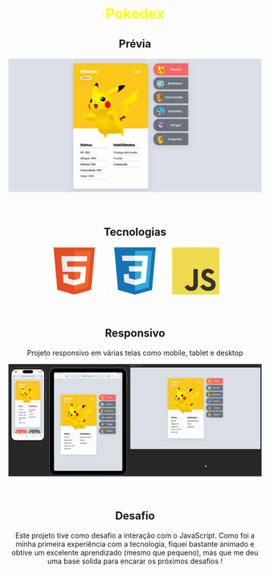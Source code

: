 <h1 align="center" style="color: yellow">Pokedex</h1>

<div align="center">
    <h2>Prévia</h2>

<img src="./src/gif/previa.gif">

</div>

<br>
<br>

<div align="center">
<h2>Tecnologias</h2>

<picture style="display: flex; heigth: 96px; width: 96px; align-items: center; justify-content: center; gap: 25px">
<img src="./src/imagens/devicon--html5.png">
<img src="./src/imagens/devicon--css3.png">
<img src="./src/imagens/devicon--javascript.png">
</picture>
</div>

<br>
<br>

<div align="center">
    <h2>Responsivo</h2>

<p>Projeto responsivo em várias telas como mobile, tablet e desktop</p>

<img src="./src/gif/responsivo-varias-telas.gif">
</div>

<br>
<br>

<div align="center">
    <h2>Desafio</h2>
<p>Este projeto tive como desafio a interação com o JavaScript. Como foi a minha primeira experiência com a tecnologia, fiquei bastante animado e obtive um excelente aprendizado (mesmo que pequeno), mas que me deu uma base solida para encarar os próximos desafios !</p>
</div>
